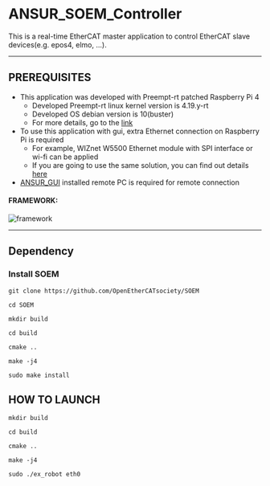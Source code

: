 # ANSUR_SOEM_Controller
This is a real-time EtherCAT master application to control EtherCAT slave devices(e.g. epos4, elmo, ...).

---

## PREREQUISITES
+ This application was developed with Preempt-rt patched Raspberry Pi 4
	+ Developed Preempt-rt linux kernel version is 4.19.y-rt
	+ Developed OS debian version is 10(buster)
	+ For more details, go to the [link](https://github.com/shkwon98/RPI_PreemptRT)
+ To use this application with gui, extra Ethernet connection on Raspberry Pi is required
	+ For example, WIZnet W5500 Ethernet module with SPI interface or wi-fi can be applied
	+ If you are going to use the same solution, you can find out details [here](https://github.com/shkwon98/RPI_PreemptRT)
+ [ANSUR_GUI](https://github.com/shkwon98/ANSUR_SOEM_GUI) installed remote PC is required for remote connection
#### FRAMEWORK:

![framework](https://user-images.githubusercontent.com/86837107/155870476-c4409fc2-9101-4b08-91ce-bc8333312e19.jpg)

---


## Dependency

### Install SOEM
`git clone https://github.com/OpenEtherCATsociety/SOEM`

`cd SOEM`

`mkdir build`

`cd build`

`cmake ..`

`make -j4`

`sudo make install`


## HOW TO LAUNCH
`mkdir build`

`cd build`

`cmake ..`

`make -j4`

`sudo ./ex_robot eth0`

